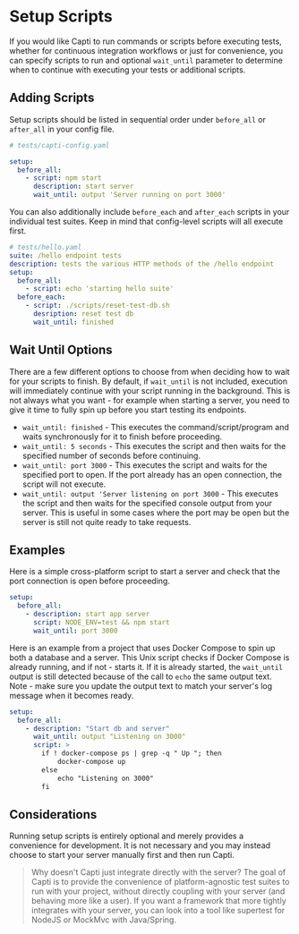 # Setup Scripts

If you would like Capti to run commands or scripts before executing tests, whether for continuous integration workflows or just for convenience, you can specify scripts to run and optional `wait_until` parameter to determine when to continue with executing your tests or additional scripts.

## Adding Scripts

Setup scripts should be listed in sequential order under `before_all` or `after_all` in your config file. 

```yaml
# tests/capti-config.yaml

setup:
  before_all:
    - script: npm start
      description: start server
      wait_until: output 'Server running on port 3000'
```

You can also additionally include `before_each` and `after_each` scripts in your individual test suites. Keep in mind that config-level scripts will all execute first.

```yaml
# tests/hello.yaml
suite: /hello endpoint tests
description: tests the various HTTP methods of the /hello endpoint
setup:
  before_all:
    - script: echo 'starting hello suite'
  before_each:
    - script: ./scripts/reset-test-db.sh
      desription: reset test db
      wait_until: finished
```

## Wait Until Options

There are a few different options to choose from when deciding how to wait for your scripts to finish. By default, if `wait_until` is not included, execution will immediately continue with your script running in the background. This is not always what you want - for example when starting a server, you need to give it time to fully spin up before you start testing its endpoints.

- `wait_until: finished` - This executes the command/script/program and waits synchronously for it to finish before proceeding.
- `wait_until: 5 seconds` - This executes the script and then waits for the specified number of seconds before continuing.
- `wait_until: port 3000` - This executes the script and waits for the specified port to open. If the port already has an open connection, the script will not execute.
- `wait_until: output 'Server listening on port 3000` - This executes the script and then waits for the specified console output from your server. This is useful in some cases where the port may be open but the server is still not quite ready to take requests.

## Examples

Here is a simple cross-platform script to start a server and check that the port connection is open before proceeding.

```yaml
setup:
  before_all:
    - description: start app server
      script: NODE_ENV=test && npm start
      wait_until: port 3000
```

Here is an example from a project that uses Docker Compose to spin up both a database and a server. This Unix script checks if Docker Compose is already running, and if not - starts it. If it is already started, the `wait_until` output is still detected because of the call to `echo` the same output text. Note - make sure you update the output text to match your server's log message when it becomes ready.

```yaml
setup:
  before_all:
    - description: "Start db and server"
      wait_until: output "Listening on 3000"
      script: >
        if ! docker-compose ps | grep -q " Up "; then
            docker-compose up
        else
            echo "Listening on 3000"
        fi
```

## Considerations

Running setup scripts is entirely optional and merely provides a convenience for development. It is not necessary and you may instead choose to start your server manually first and then run Capti.

> Why doesn't Capti just integrate directly with the server?
> The goal of Capti is to provide the convenience of platform-agnostic test suites to run with your project, without directly coupling with your server (and behaving more like a user). If you want a framework that more tightly integrates with your server, you can look into a tool like supertest for NodeJS or MockMvc with Java/Spring.